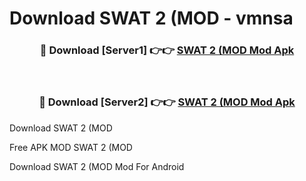 # Download SWAT 2 (MOD - vmnsa



<div align="center">
<h3>🔴 Download [Server1] 👉👉 <a href="https://momento.my/?title=SWAT_2_(MOD">SWAT 2 (MOD Mod Apk</a></h3><br>

<h3>🔴 Download [Server2] 👉👉 <a href="https://momento.my/?title=SWAT_2_(MOD">SWAT 2 (MOD Mod Apk</a></h3>
</div>



Download SWAT 2 (MOD 

Free APK MOD SWAT 2 (MOD 

Download SWAT 2 (MOD Mod For Android
